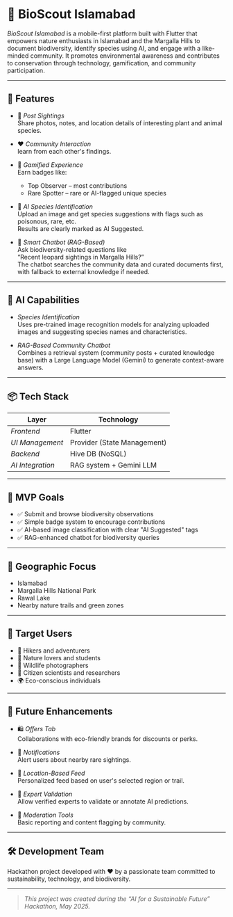 # 🌿 BioScout Islamabad

_BioScout Islamabad_ is a mobile-first platform built with Flutter that empowers nature enthusiasts in Islamabad and the Margalla Hills to document biodiversity, identify species using AI, and engage with a like-minded community. It promotes environmental awareness and contributes to conservation through technology, gamification, and community participation.

---

## 🚀 Features

- 📸 _Post Sightings_  
  Share photos, notes, and location details of interesting plant and animal species.

- ❤️ _Community Interaction_  
  learn from each other's findings.

- 🏅 _Gamified Experience_  
  Earn badges like:

  - Top Observer – most contributions
  - Rare Spotter – rare or AI-flagged unique species

- 🤖 _AI Species Identification_  
  Upload an image and get species suggestions with flags such as poisonous, rare, etc.  
  Results are clearly marked as AI Suggested.

- 🧠 _Smart Chatbot (RAG-Based)_  
  Ask biodiversity-related questions like  
  “Recent leopard sightings in Margalla Hills?”  
  The chatbot searches the community data and curated documents first, with fallback to external knowledge if needed.

---

## 🧠 AI Capabilities

- _Species Identification_  
  Uses pre-trained image recognition models for analyzing uploaded images and suggesting species names and characteristics.

- _RAG-Based Community Chatbot_  
  Combines a retrieval system (community posts + curated knowledge base) with a Large Language Model (Gemini) to generate context-aware answers.

---

## 📦 Tech Stack

| Layer            | Technology                  |
| ---------------- | --------------------------- |
| _Frontend_       | Flutter                     |
| _UI Management_  | Provider (State Management) |
| _Backend_        | Hive DB (NoSQL)             |
| _AI Integration_ | RAG system + Gemini LLM     |

---

## 📌 MVP Goals

- ✅ Submit and browse biodiversity observations
- ✅ Simple badge system to encourage contributions
- ✅ AI-based image classification with clear "AI Suggested" tags
- ✅ RAG-enhanced chatbot for biodiversity queries

---

## 📍 Geographic Focus

- Islamabad
- Margalla Hills National Park
- Rawal Lake
- Nearby nature trails and green zones

---

## 🎯 Target Users

- 🥾 Hikers and adventurers
- 🌿 Nature lovers and students
- 📸 Wildlife photographers
- 🧪 Citizen scientists and researchers
- 🌍 Eco-conscious individuals

---

## 🔮 Future Enhancements

- 🛍️ _Offers Tab_  
  Collaborations with eco-friendly brands for discounts or perks.

- 🔔 _Notifications_  
  Alert users about nearby rare sightings.

- 📍 _Location-Based Feed_  
  Personalized feed based on user's selected region or trail.

- 🧪 _Expert Validation_  
  Allow verified experts to validate or annotate AI predictions.

- 🧹 _Moderation Tools_  
  Basic reporting and content flagging by community.

---

## 🛠️ Development Team

Hackathon project developed with ❤️ by a passionate team committed to sustainability, technology, and biodiversity.

---

> _This project was created during the “AI for a Sustainable Future” Hackathon, May 2025._
